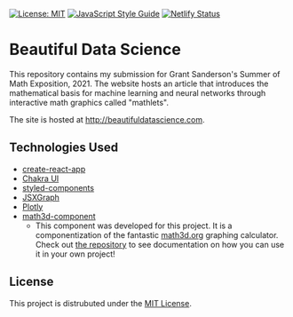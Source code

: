 [![License: MIT](https://img.shields.io/badge/License-MIT-blueviolet.svg)](https://opensource.org/licenses/MIT)
[![JavaScript Style Guide](https://img.shields.io/badge/code_style-standard-brightgreen.svg)](https://standardjs.com)
[![Netlify Status](https://api.netlify.com/api/v1/badges/9ee03cfe-e34f-4508-acef-dab05f549055/deploy-status)](https://app.netlify.com/sites/some2021/deploys)

# Beautiful Data Science
This repository contains my submission for Grant Sanderson's Summer of Math Exposition, 2021. The website hosts an article that introduces the mathematical basis for machine learning and neural networks through interactive math graphics called "mathlets".

The site is hosted at http://beautifuldatascience.com.

## Technologies Used
* [create-react-app](https://create-react-app.dev/)
* [Chakra UI](https://chakra-ui.com/)
* [styled-components](https://styled-components.com/)
* [JSXGraph](https://github.com/sswatson/jsxgraph-react-js)
* [Plotly](https://plotly.com/javascript/react/)
* [math3d-component](https://github.com/ecuber/math3d-component/tree/master/client)
  * This component was developed for this project. It is a componentization of the fantastic [math3d.org](https://www.math3d.org/) graphing calculator. Check out [the repository](https://github.com/ecuber/math3d-component/tree/master/client) to see documentation on how you can use it in your own project!

## License
This project is distrubuted under the [MIT License](https://choosealicense.com/licenses/mit/).